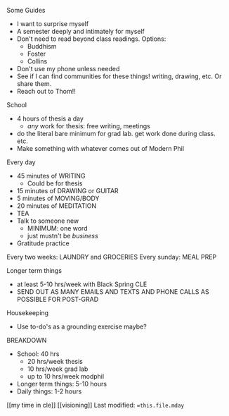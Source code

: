 Some Guides
 - I want to surprise myself
 - A semester deeply and intimately for myself
 - Don't need to read beyond class readings. Options:
	- Buddhism
	- Foster
	- Collins
 - Don't use my phone unless needed
 - See if I can find communities for these things! writing, drawing, etc. Or share them.
 - Reach out to Thom!!

School
 - 4 hours of thesis a day
	- *any* work for thesis: free writing, meetings
 - do the literal bare minimum for grad lab. get work done during class. etc.
 - Make something with whatever comes out of Modern Phil
 
Every day
 - 45 minutes of WRITING
	- Could be for thesis
 - 15 minutes of DRAWING or GUITAR
 - 5 minutes of MOVING/BODY
 - 20 minutes of MEDITATION
 - TEA
 - Talk to someone new
 	- MINIMUM: one word
	- just mustn't be _business_
 - Gratitude practice

Every two weeks: LAUNDRY and GROCERIES
Every sunday: MEAL PREP

Longer term things
 - at least 5-10 hrs/week with Black Spring CLE
 - SEND OUT AS MANY EMAILS AND TEXTS AND PHONE CALLS AS POSSIBLE FOR POST-GRAD

Housekeeping
 - Use to-do's as a grounding exercise maybe?

BREAKDOWN
 - School: 40 hrs
	- 20 hrs/week thesis
	- 10 hrs/week grad lab
	- up to 10 hrs/week modphil
 - Longer term things: 5-10 hours
 - Daily things: 1-2 hours



[[my time in cle]]   [[visioning]]
Last modified: `=this.file.mday`